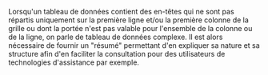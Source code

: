 Lorsqu'un tableau de données contient des en-têtes qui ne sont pas répartis uniquement sur la première ligne et/ou la première colonne de la grille ou dont la portée n'est pas valable pour l'ensemble de la colonne ou de la ligne, on parle de tableau de données complexe. Il est alors nécessaire de fournir un "résumé" permettant d'en expliquer sa nature et sa structure afin d'en faciliter la consultation pour des utilisateurs de technologies d'assistance par exemple.
